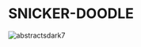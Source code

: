 SNICKER-DOODLE
==============
![abstractsdark7](https://cloud.githubusercontent.com/assets/8922691/4415636/94792c98-452f-11e4-9880-567f62603e4d.jpg)
